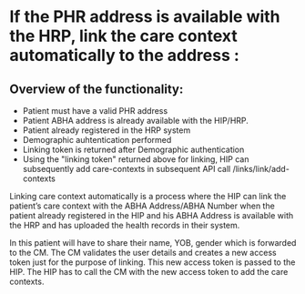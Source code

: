
# If the PHR address is available with the HRP, link the care context automatically to the address : #


## Overview of the functionality:
- Patient must have a valid PHR address
- Patient ABHA address is already available with the HIP/HRP.
- Patient already registered in the HRP system
- Demographic auhtentication performed
- Linking token is returned after Demographic authentication
- Using the "linking token" returned above for linking, HIP can subsequently add care-contexts in subsequent API call /links/link/add-contexts


Linking care context automatically is a process where the HIP can link the patient’s care context with the ABHA Address/ABHA Number when the patient already registered in the HIP and his ABHA Address is available with the HRP and has uploaded the health records in their system.

In this patient will have to share their name, YOB, gender which is forwarded to the CM. The CM validates the user details and creates a new access token just for the purpose of linking. This new access token is passed to the HIP. The HIP has to call the CM with the new access token to add the care contexts.
